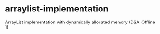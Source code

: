 # arraylist-implementation
ArrayList implementation with dynamically allocated memory (DSA: Offline 1)
